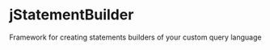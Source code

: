 jStatementBuilder
=================

Framework for creating statements builders of your custom query language
